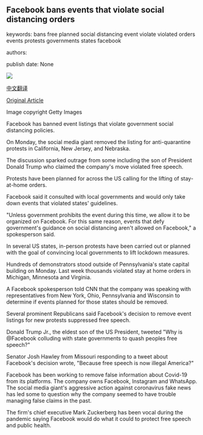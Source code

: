 ## Facebook bans events that violate social distancing orders

keywords: bans free planned social distancing event violate violated orders events protests governments states facebook

authors: 

publish date: None

![](https://ichef.bbci.co.uk/news/1024/branded_news/2D87/production/_111855611_protest.jpg)

[中文翻译](Facebook%20bans%20events%20that%20violate%20social%20distancing%20orders_zh.md)

[Original Article](https://www.bbc.com/news/business-52352073)

Image copyright Getty Images

Facebook has banned event listings that violate government social distancing policies.

On Monday, the social media giant removed the listing for anti-quarantine protests in California, New Jersey, and Nebraska.

The discussion sparked outrage from some including the son of President Donald Trump who claimed the company's move violated free speech.

Protests have been planned for across the US calling for the lifting of stay-at-home orders.

Facebook said it consulted with local governments and would only take down events that violated states' guidelines.

"Unless government prohibits the event during this time, we allow it to be organized on Facebook. For this same reason, events that defy government's guidance on social distancing aren't allowed on Facebook," a spokesperson said.

In several US states, in-person protests have been carried out or planned with the goal of convincing local governments to lift lockdown measures.

Hundreds of demonstrators stood outside of Pennsylvania's state capital building on Monday. Last week thousands violated stay at home orders in Michigan, Minnesota and Virginia.

A Facebook spokesperson told CNN that the company was speaking with representatives from New York, Ohio, Pennsylvania and Wisconsin to determine if events planned for those states should be removed.

Several prominent Republicans said Facebook's decision to remove event listings for new protests suppressed free speech.

Donald Trump Jr., the eldest son of the US President, tweeted "Why is @Facebook colluding with state governments to quash peoples free speech?"

Senator Josh Hawley from Missouri responding to a tweet about Facebook's decision wrote, "Because free speech is now illegal America?"

Facebook has been working to remove false information about Covid-19 from its platforms. The company owns Facebook, Instagram and WhatsApp. The social media giant's aggressive action against coronavirus fake news has led some to question why the company seemed to have trouble managing false claims in the past.

The firm's chief executive Mark Zuckerberg has been vocal during the pandemic saying Facebook would do what it could to protect free speech and public health.